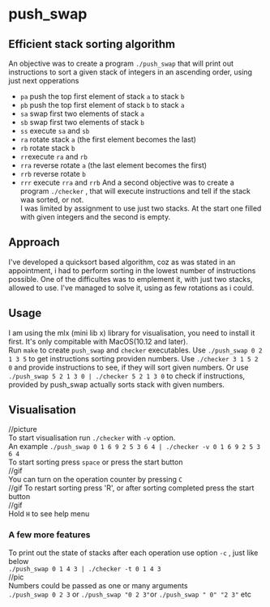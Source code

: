 # push_swap
## Efficient stack sorting algorithm

An objective was to create a program `./push_swap` that will print out instructions to sort a given stack of integers in an ascending order, using just next opperations
- `pa` push the top first element of stack `a` to stack `b`
- `pb` push the top first element of stack `b` to stack `a`
- `sa` swap first two elements of stack `a`
- `sb` swap first two elements of stack `b`
- `ss` execute `sa` and `sb`
- `ra` rotate stack `a` (the first element becomes the last)
- `rb` rotate stack `b`
- `rr`execute `ra` and `rb`
- `rra` reverse rotate `a` (the last element becomes the first)
- `rrb` reverse rotate `b`
- `rrr` execute `rra` and `rrb`
And a second objective was to create a program `./checker` , that will execute instructions and tell if the stack waa sorted, or not.  
I was limited by assignment to use just two stacks. At the start one filled with given integers and the second is empty.  

## Approach
I've developed a quicksort based algorithm, coz as was stated in an appointment, i had to perform sorting in the lowest number of instructions possible. One of the difficultes was to emplement it, with just two stacks, allowed to use. I've managed to solve it, using as few rotations as i could.

## Usage
I am using the mlx (mini lib x) library for visualisation, you need to install it first. It's only compitable with MacOS(10.12 and later).  
Run `make` to create `push_swap` and `checker` executables.
Use `./push_swap 0 2 1 3 5` to get instructions sorting providen numbers.
Use `./checker 3 1 5 2 0` and provide instructions to see, if they will sort given numbers.
Or use `./push_swap 5 2 1 3 0 | ./checker 5 2 1 3 0` to check if instructions, provided by push_swap actually sorts stack with given numbers.

## Visualisation
//picture  
To start visualisation run `./checker` with `-v` option.  
An example `./push_swap 0 1 6 9 2 5 3 6 4 | ./checker -v 0 1 6 9 2 5 3 6 4`  
To start sorting press `space` or press the start button  
//gif  
You can turn on the operation counter by pressing `C`  
//gif
To restart sorting press 'R', or after sorting completed press the start button  
//gif  
Hold `H` to see help menu  

### A few more features
To print out the state of stacks after each operation use option `-c` , just like below  
`./push_swap 0 1 4 3 | ./checker -t 0 1 4 3`  
//pic  
Numbers could be passed as one or many arguments  
`./push_swap 0 2 3` or `./push_swap "0 2 3"`or `./push_swap " 0" "2 3"` etc

